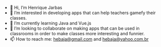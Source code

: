 - 👋 Hi, I’m Henrique Jarbas
- 👀 I’m interested in developing apps that can help teachers gamefy their classes.
- 🌱 I’m currently learning Java and Vue.js
- 💞️ I’m looking to collaborate on making apps that can be used in classrooms in order to make classes more interesting and funnier.
- 📫 How to reach me: hebaja@gmail.com and hebaja@yahoo.com.br

<!---
hebaja/hebaja is a ✨ special ✨ repository because its `README.md` (this file) appears on your GitHub profile.
You can click the Preview link to take a look at your changes.
--->
